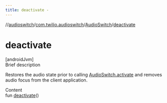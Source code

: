 ```yaml
---
title: deactivate -
---
```

//[audioswitch](../../index.md)/[com.twilio.audioswitch](../index.md)/[AudioSwitch](index.md)/[deactivate](deactivate.md)



# deactivate  
[androidJvm]  
Brief description  


Restores the audio state prior to calling [AudioSwitch.activate](activate.md) and removes audio focus from the client application.

  
Content  
fun [deactivate](deactivate.md)()  



